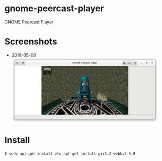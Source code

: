 # gnome-peercast-player
GNOME Peercast Player

# Screenshots
- 2016-05-08  
  ![GNOME Peercast Player](gnome-peercast-player-20160508.png)

# Install
```bash
$ sudo apt-get install vlc apt-get install gir1.2-webkit-3.0
```
